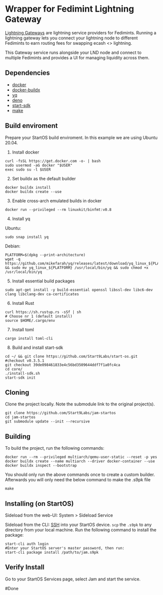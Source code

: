# Wrapper for Fedimint Lightning Gateway

[Lightning Gateways](https://github.com/) are lightning service providers for Fedimints. Running a lightning gateway lets you connect your lightning node to different Fedimints to earn routing fees for swapping ecash <> lightning.

This Gateway service runs alongside your LND node and connect to multiple Fedimints and provides a UI for managing liquidity across them.

## Dependencies

- [docker](https://docs.docker.com/get-docker)
- [docker-buildx](https://docs.docker.com/buildx/working-with-buildx/)
- [yq](https://mikefarah.gitbook.io/yq)
- [deno](https://deno.land/)
- [start-sdk](https://github.com/Start9Labs/start-os/tree/master/backend)
- [make](https://www.gnu.org/software/make/)

## Build enviroment

Prepare your StartOS build enviroment. In this example we are using Ubuntu 20.04.

1. Install docker

```
curl -fsSL https://get.docker.com -o- | bash
sudo usermod -aG docker "$USER"
exec sudo su -l $USER
```

2. Set buildx as the default builder

```
docker buildx install
docker buildx create --use
```

3. Enable cross-arch emulated builds in docker

```
docker run --privileged --rm linuxkit/binfmt:v0.8
```

4. Install yq

Ubuntu:

```
sudo snap install yq
```

Debian:

```
PLATFORM=$(dpkg --print-architecture)
wget -q https://github.com/mikefarah/yq/releases/latest/download/yq_linux_${PLATFORM} && sudo mv yq_linux_${PLATFORM} /usr/local/bin/yq && sudo chmod +x /usr/local/bin/yq
```

5. Install essential build packages

```
sudo apt-get install -y build-essential openssl libssl-dev libc6-dev clang libclang-dev ca-certificates
```

6. Install Rust

```
curl https://sh.rustup.rs -sSf | sh
# Choose nr 1 (default install)
source $HOME/.cargo/env
```

7. Install toml

```
cargo install toml-cli
```

8. Build and install start-sdk

```
cd ~/ && git clone https://github.com/Start9Labs/start-os.git
#checkout v0.3.5.1
git checkout 39de098461833e4c56bd3509644ddf7f1a0fc4ca
cd core/
./install-sdk.sh
start-sdk init
```

## Cloning

Clone the project locally. Note the submodule link to the original project(s).

```
git clone https://github.com/Start9Labs/jam-startos
cd jam-startos
git submodule update --init --recursive
```

## Building

To build the project, run the following commands:

```
docker run --rm --privileged multiarch/qemu-user-static --reset -p yes
docker buildx create --name multiarch --driver docker-container --use
docker buildx inspect --bootstrap
```

You should only run the above commands once to create a custom builder. Afterwards you will only need the below command to make the .s9pk file

```
make
```

## Installing (on StartOS)

Sideload from the web-UI:
System > Sideload Service

Sideload from the CLI:
[SSH](https://docs.start9.com/latest/user-manual/overview/ssh) into your StartOS device.
`scp` the `.s9pk` to any directory from your local machine.
Run the following command to install the package:

```
start-cli auth login
#Enter your StartOS server's master password, then run:
start-cli package install /path/to/jam.s9pk
```

## Verify Install

Go to your StartOS Services page, select Jam and start the service.

#Done
